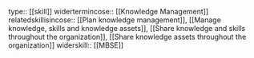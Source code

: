 type:: [[skill]]
widertermincose:: [[Knowledge Management]]
relatedskillisincose:: [[Plan knowledge management]], [[Manage knowledge, skills and knowledge assets]], [[Share knowledge and skills throughout the organization]], [[Share knowledge assets throughout the organization]]
widerskill:: [[MBSE]]
